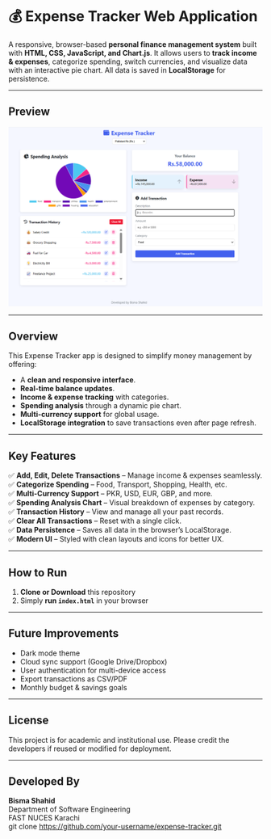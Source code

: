 # 💰 Expense Tracker Web Application  

A responsive, browser-based **personal finance management system** built with **HTML, CSS, JavaScript, and Chart.js**. It allows users to **track income & expenses**, categorize spending, switch currencies, and visualize data with an interactive pie chart. All data is saved in **LocalStorage** for persistence.  

---
## Preview
![Expense Tracker Preview](image/website.png)

---

## Overview  

This Expense Tracker app is designed to simplify money management by offering:  

- A **clean and responsive interface**.  
- **Real-time balance updates**.  
- **Income & expense tracking** with categories.  
- **Spending analysis** through a dynamic pie chart.  
- **Multi-currency support** for global usage.  
- **LocalStorage integration** to save transactions even after page refresh.  

---

## Key Features  

✅ **Add, Edit, Delete Transactions** – Manage income & expenses seamlessly.  
✅ **Categorize Spending** – Food, Transport, Shopping, Health, etc.  
✅ **Multi-Currency Support** – PKR, USD, EUR, GBP, and more.  
✅ **Spending Analysis Chart** – Visual breakdown of expenses by category.  
✅ **Transaction History** – View and manage all your past records.  
✅ **Clear All Transactions** – Reset with a single click.  
✅ **Data Persistence** – Saves all data in the browser’s LocalStorage.  
✅ **Modern UI** – Styled with clean layouts and icons for better UX.  

---

## How to Run  

1. **Clone or Download** this repository  
2. Simply **run `index.html`** in your browser  

---

## Future Improvements  

- Dark mode theme  
- Cloud sync support (Google Drive/Dropbox)  
- User authentication for multi-device access  
- Export transactions as CSV/PDF  
- Monthly budget & savings goals  

---

## License  

This project is for academic and institutional use. Please credit the developers if reused or modified for deployment.  

---

## Developed By  

**Bisma Shahid**  
Department of Software Engineering  
FAST NUCES Karachi  
   git clone https://github.com/your-username/expense-tracker.git
